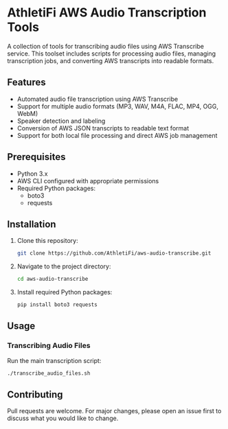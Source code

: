 # AthletiFi AWS Audio Transcription Tools

A collection of tools for transcribing audio files using AWS Transcribe service. This toolset includes scripts for processing audio files, managing transcription jobs, and converting AWS transcripts into readable formats.

## Features

- Automated audio file transcription using AWS Transcribe
- Support for multiple audio formats (MP3, WAV, M4A, FLAC, MP4, OGG, WebM)
- Speaker detection and labeling
- Conversion of AWS JSON transcripts to readable text format
- Support for both local file processing and direct AWS job management

## Prerequisites

- Python 3.x
- AWS CLI configured with appropriate permissions
- Required Python packages:
  - boto3
  - requests

## Installation

1. Clone this repository:

   ```bash
   git clone https://github.com/AthletiFi/aws-audio-transcribe.git
   ```

2. Navigate to the project directory:

   ```bash
   cd aws-audio-transcribe
   ```

3. Install required Python packages:

   ```bash
   pip install boto3 requests
   ```

## Usage

### Transcribing Audio Files

Run the main transcription script:

```bash
./transcribe_audio_files.sh
```

## Contributing

Pull requests are welcome. For major changes, please open an issue first to discuss what you would like to change.